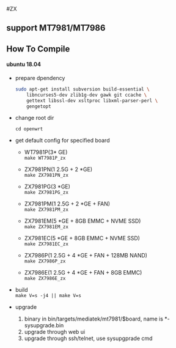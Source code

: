 #ZX
## support MT7981/MT7986

## How To Compile
#### ubuntu 18.04
+ prepare dpendency

  ````sh
  sudo apt-get install subversion build-essential \
      libncurses5-dev zlib1g-dev gawk git ccache \
      gettext libssl-dev xsltproc libxml-parser-perl \
      gengetopt
  ````
+ change root dir

  ````
  cd openwrt
  ````

+ get default config for specified board
  * WT7981P(3* GE)<br>
  	`make WT7981P_zx`

  * ZX7981PN(1 2.5G + 2 *GE)<br>
    `make ZX7981PN_zx`

  * ZX7981PG(3 *GE)<br>
    `make ZX7981PG_zx`

  * ZX7981PM(1 2.5G + 2 *GE + FAN)<br>
    `make ZX7981PM_zx`

  * ZX7981EM(5 *GE + 8GB EMMC + NVME SSD)<br>
    `make ZX7981EM_zx`

  * ZX7981EC(5 *GE + 8GB EMMC + NVME SSD)<br>
    `make ZX7981EC_zx`

  * ZX7986P(1 2.5G + 4 *GE + FAN + 128MB NAND)<br>
    `make ZX7986P_zx`

  * ZX7986E(1 2.5G + 4 *GE + FAN + 8GB EMMC)<br>
    `make ZX7986E_zx`

+ build<br>
  `make V=s -j4 || make V=s`

+ upgrade<br>
  1. binary in bin/targets/mediatek/mt7981/$board, name is *-sysupgrade.bin
  2. upgrade through web ui
  3. upgrade through ssh/telnet, use sysupgprade cmd



